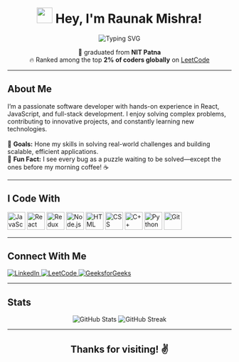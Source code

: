<h1 align="center">
  <img src="https://media.giphy.com/media/hvRJCLFzcasrR4ia7z/giphy.gif" width="35">
  Hey, I'm Raunak Mishra!
</h1>

<p align="center">
  <img src="https://readme-typing-svg.demolab.com?font=Fira+Code&size=22&pause=1000&color=F75C7E&width=435&lines=Software+Developer+%7C+Problem+Solver;LeetCode+Knight+%7C+Top+2%25+Coder;React+%7C+JavaScript+%7C+Node.js+%7C+C%2B%2B;Passionate+about+Learning+and+Building!" alt="Typing SVG">
</p>

<p align="center">
  🚀 graduated from <b>NIT Patna</b> <br>
  🔥 Ranked among the top <b>2% of coders globally</b> on <a href="https://leetcode.com/u/raunakmishra1243/">LeetCode</a>
</p>

---

<h2 align="left">About Me</h2>

<p align="left">
  I’m a passionate software developer with hands-on experience in React, JavaScript, and full-stack development. I enjoy solving complex problems, contributing to innovative projects, and constantly learning new technologies. <br><br>
  🎯 <b>Goals:</b> Hone my skills in solving real-world challenges and building scalable, efficient applications. <br>
  🌟 <b>Fun Fact:</b> I see every bug as a puzzle waiting to be solved—except the ones before my morning coffee! ☕ <br>
</p>


---

<h2 align="left">I Code With</h2>

<div align="left">
  <img src="https://cdn.jsdelivr.net/gh/devicons/devicon/icons/javascript/javascript-original.svg" height="40" alt="JavaScript" />
  <img src="https://cdn.jsdelivr.net/gh/devicons/devicon/icons/react/react-original.svg" height="40" alt="React" />
  <img src="https://cdn.jsdelivr.net/gh/devicons/devicon/icons/redux/redux-original.svg" height="40" alt="Redux" />
  <img src="https://cdn.jsdelivr.net/gh/devicons/devicon/icons/nodejs/nodejs-original.svg" height="40" alt="Node.js" />
  <img src="https://cdn.jsdelivr.net/gh/devicons/devicon/icons/html5/html5-original.svg" height="40" alt="HTML" />
  <img src="https://cdn.jsdelivr.net/gh/devicons/devicon/icons/css3/css3-original.svg" height="40" alt="CSS" />
  <img src="https://cdn.jsdelivr.net/gh/devicons/devicon/icons/cplusplus/cplusplus-original.svg" height="40" alt="C++" />
  <img src="https://cdn.jsdelivr.net/gh/devicons/devicon/icons/python/python-original.svg" height="40" alt="Python" />
  <img src="https://cdn.jsdelivr.net/gh/devicons/devicon/icons/git/git-original.svg" height="40" alt="Git" />
</div>

---

<h2 align="left">Connect With Me</h2>

<p align="left">
  <a href="https://www.linkedin.com/in/raunak-mishra-115b37215" target="_blank">
    <img src="https://img.shields.io/badge/LinkedIn-0077B5?logo=linkedin&logoColor=white&style=for-the-badge" alt="LinkedIn" />
  </a>
  <a href="https://leetcode.com/u/raunakmishra1243/" target="_blank">
    <img src="https://img.shields.io/badge/LeetCode-FFA116?logo=leetcode&logoColor=white&style=for-the-badge" alt="LeetCode" />
  </a>
  <a href="https://auth.geeksforgeeks.org/user/raunakmishra1243/profile" target="_blank">
    <img src="https://img.shields.io/badge/GeeksforGeeks-008000?logo=geeksforgeeks&logoColor=white&style=for-the-badge" alt="GeeksforGeeks" />
  </a>
</p>

---

<h2 align="left">Stats</h2>

<div align="center">
  <img src="https://github-readme-stats.vercel.app/api?username=raunakjr&show_icons=true&theme=radical" alt="GitHub Stats" />
  <img src="https://streak-stats.demolab.com?user=raunakjr&theme=radical&hide_border=true" alt="GitHub Streak" />
</div>

---

<h2 align="center">Thanks for visiting! ✌️</h2>
